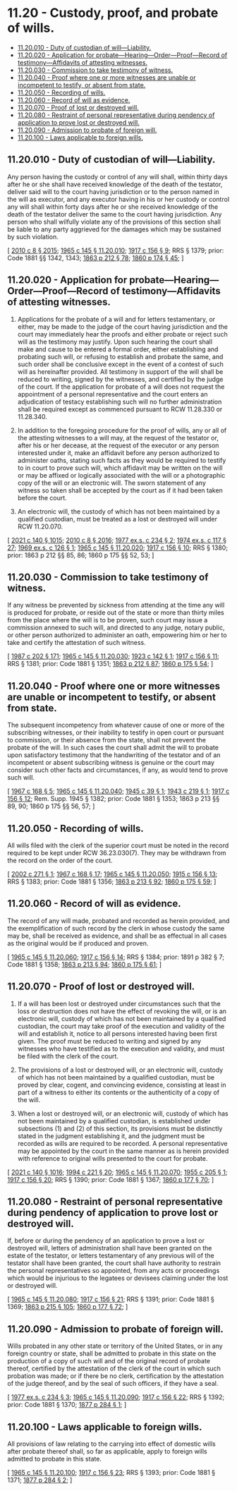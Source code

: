 # 11.20 - Custody, proof, and probate of wills.
* [11.20.010 - Duty of custodian of will—Liability.](#1120010---duty-of-custodian-of-willliability)
* [11.20.020 - Application for probate—Hearing—Order—Proof—Record of testimony—Affidavits of attesting witnesses.](#1120020---application-for-probatehearingorderproofrecord-of-testimonyaffidavits-of-attesting-witnesses)
* [11.20.030 - Commission to take testimony of witness.](#1120030---commission-to-take-testimony-of-witness)
* [11.20.040 - Proof where one or more witnesses are unable or incompetent to testify, or absent from state.](#1120040---proof-where-one-or-more-witnesses-are-unable-or-incompetent-to-testify-or-absent-from-state)
* [11.20.050 - Recording of wills.](#1120050---recording-of-wills)
* [11.20.060 - Record of will as evidence.](#1120060---record-of-will-as-evidence)
* [11.20.070 - Proof of lost or destroyed will.](#1120070---proof-of-lost-or-destroyed-will)
* [11.20.080 - Restraint of personal representative during pendency of application to prove lost or destroyed will.](#1120080---restraint-of-personal-representative-during-pendency-of-application-to-prove-lost-or-destroyed-will)
* [11.20.090 - Admission to probate of foreign will.](#1120090---admission-to-probate-of-foreign-will)
* [11.20.100 - Laws applicable to foreign wills.](#1120100---laws-applicable-to-foreign-wills)
## 11.20.010 - Duty of custodian of will—Liability.
Any person having the custody or control of any will shall, within thirty days after he or she shall have received knowledge of the death of the testator, deliver said will to the court having jurisdiction or to the person named in the will as executor, and any executor having in his or her custody or control any will shall within forty days after he or she received knowledge of the death of the testator deliver the same to the court having jurisdiction. Any person who shall wilfully violate any of the provisions of this section shall be liable to any party aggrieved for the damages which may be sustained by such violation.

\[ [2010 c 8 § 2015](https://lawfilesext.leg.wa.gov/biennium/2009-10/Pdf/Bills/Session%20Laws/Senate/6239-S.SL.pdf?cite=2010%20c%208%20§%202015); [1965 c 145 § 11.20.010](https://leg.wa.gov/CodeReviser/documents/sessionlaw/1965c145.pdf?cite=1965%20c%20145%20§%2011.20.010); [1917 c 156 § 9](https://leg.wa.gov/CodeReviser/documents/sessionlaw/1917c156.pdf?cite=1917%20c%20156%20§%209); RRS § 1379; prior: Code 1881 §§ 1342, 1343; [1863 p 212 § 78](https://leg.wa.gov/CodeReviser/Pages/session_laws.aspx?cite=1863%20p%20212%20§%2078); [1860 p 174 § 45](https://leg.wa.gov/CodeReviser/Pages/session_laws.aspx?cite=1860%20p%20174%20§%2045); \]

## 11.20.020 - Application for probate—Hearing—Order—Proof—Record of testimony—Affidavits of attesting witnesses.
1. Applications for the probate of a will and for letters testamentary, or either, may be made to the judge of the court having jurisdiction and the court may immediately hear the proofs and either probate or reject such will as the testimony may justify. Upon such hearing the court shall make and cause to be entered a formal order, either establishing and probating such will, or refusing to establish and probate the same, and such order shall be conclusive except in the event of a contest of such will as hereinafter provided. All testimony in support of the will shall be reduced to writing, signed by the witnesses, and certified by the judge of the court. If the application for probate of a will does not request the appointment of a personal representative and the court enters an adjudication of testacy establishing such will no further administration shall be required except as commenced pursuant to RCW 11.28.330 or 11.28.340.

2. In addition to the foregoing procedure for the proof of wills, any or all of the attesting witnesses to a will may, at the request of the testator or, after his or her decease, at the request of the executor or any person interested under it, make an affidavit before any person authorized to administer oaths, stating such facts as they would be required to testify to in court to prove such will, which affidavit may be written on the will or may be affixed or logically associated with the will or a photographic copy of the will or an electronic will. The sworn statement of any witness so taken shall be accepted by the court as if it had been taken before the court.

3. An electronic will, the custody of which has not been maintained by a qualified custodian, must be treated as a lost or destroyed will under RCW 11.20.070.

\[ [2021 c 140 § 1015](https://lawfilesext.leg.wa.gov/biennium/2021-22/Pdf/Bills/Session%20Laws/Senate/5132.SL.pdf?cite=2021%20c%20140%20§%201015); [2010 c 8 § 2016](https://lawfilesext.leg.wa.gov/biennium/2009-10/Pdf/Bills/Session%20Laws/Senate/6239-S.SL.pdf?cite=2010%20c%208%20§%202016); [1977 ex.s. c 234 § 2](https://leg.wa.gov/CodeReviser/documents/sessionlaw/1977ex1c234.pdf?cite=1977%20ex.s.%20c%20234%20§%202); [1974 ex.s. c 117 § 27](https://leg.wa.gov/CodeReviser/documents/sessionlaw/1974ex1c117.pdf?cite=1974%20ex.s.%20c%20117%20§%2027); [1969 ex.s. c 126 § 1](https://leg.wa.gov/CodeReviser/documents/sessionlaw/1969ex1c126.pdf?cite=1969%20ex.s.%20c%20126%20§%201); [1965 c 145 § 11.20.020](https://leg.wa.gov/CodeReviser/documents/sessionlaw/1965c145.pdf?cite=1965%20c%20145%20§%2011.20.020); [1917 c 156 § 10](https://leg.wa.gov/CodeReviser/documents/sessionlaw/1917c156.pdf?cite=1917%20c%20156%20§%2010); RRS § 1380; prior: 1863 p 212 §§ 85, 86; 1860 p 175 §§ 52, 53; \]

## 11.20.030 - Commission to take testimony of witness.
If any witness be prevented by sickness from attending at the time any will is produced for probate, or reside out of the state or more than thirty miles from the place where the will is to be proven, such court may issue a commission annexed to such will, and directed to any judge, notary public, or other person authorized to administer an oath, empowering him or her to take and certify the attestation of such witness.

\[ [1987 c 202 § 171](https://leg.wa.gov/CodeReviser/documents/sessionlaw/1987c202.pdf?cite=1987%20c%20202%20§%20171); [1965 c 145 § 11.20.030](https://leg.wa.gov/CodeReviser/documents/sessionlaw/1965c145.pdf?cite=1965%20c%20145%20§%2011.20.030); [1923 c 142 § 1](https://leg.wa.gov/CodeReviser/documents/sessionlaw/1923c142.pdf?cite=1923%20c%20142%20§%201); [1917 c 156 § 11](https://leg.wa.gov/CodeReviser/documents/sessionlaw/1917c156.pdf?cite=1917%20c%20156%20§%2011); RRS § 1381; prior: Code 1881 § 1351; [1863 p 212 § 87](https://leg.wa.gov/CodeReviser/Pages/session_laws.aspx?cite=1863%20p%20212%20§%2087); [1860 p 175 § 54](https://leg.wa.gov/CodeReviser/Pages/session_laws.aspx?cite=1860%20p%20175%20§%2054); \]

## 11.20.040 - Proof where one or more witnesses are unable or incompetent to testify, or absent from state.
The subsequent incompetency from whatever cause of one or more of the subscribing witnesses, or their inability to testify in open court or pursuant to commission, or their absence from the state, shall not prevent the probate of the will. In such cases the court shall admit the will to probate upon satisfactory testimony that the handwriting of the testator and of an incompetent or absent subscribing witness is genuine or the court may consider such other facts and circumstances, if any, as would tend to prove such will.

\[ [1967 c 168 § 5](https://leg.wa.gov/CodeReviser/documents/sessionlaw/1967c168.pdf?cite=1967%20c%20168%20§%205); [1965 c 145 § 11.20.040](https://leg.wa.gov/CodeReviser/documents/sessionlaw/1965c145.pdf?cite=1965%20c%20145%20§%2011.20.040); [1945 c 39 § 1](https://leg.wa.gov/CodeReviser/documents/sessionlaw/1945c39.pdf?cite=1945%20c%2039%20§%201); [1943 c 219 § 1](https://leg.wa.gov/CodeReviser/documents/sessionlaw/1943c219.pdf?cite=1943%20c%20219%20§%201); [1917 c 156 § 12](https://leg.wa.gov/CodeReviser/documents/sessionlaw/1917c156.pdf?cite=1917%20c%20156%20§%2012); Rem. Supp. 1945 § 1382; prior: Code 1881 § 1353; 1863 p 213 §§ 89, 90; 1860 p 175 §§ 56, 57; \]

## 11.20.050 - Recording of wills.
All wills filed with the clerk of the superior court must be noted in the record required to be kept under RCW 36.23.030(7). They may be withdrawn from the record on the order of the court.

\[ [2002 c 271 § 1](https://lawfilesext.leg.wa.gov/biennium/2001-02/Pdf/Bills/Session%20Laws/Senate/6417.SL.pdf?cite=2002%20c%20271%20§%201); [1967 c 168 § 17](https://leg.wa.gov/CodeReviser/documents/sessionlaw/1967c168.pdf?cite=1967%20c%20168%20§%2017); [1965 c 145 § 11.20.050](https://leg.wa.gov/CodeReviser/documents/sessionlaw/1965c145.pdf?cite=1965%20c%20145%20§%2011.20.050); [1915 c 156 § 13](https://leg.wa.gov/CodeReviser/documents/sessionlaw/1915c156.pdf?cite=1915%20c%20156%20§%2013); RRS § 1383; prior: Code 1881 § 1356; [1863 p 213 § 92](https://leg.wa.gov/CodeReviser/Pages/session_laws.aspx?cite=1863%20p%20213%20§%2092); [1860 p 175 § 59](https://leg.wa.gov/CodeReviser/Pages/session_laws.aspx?cite=1860%20p%20175%20§%2059); \]

## 11.20.060 - Record of will as evidence.
The record of any will made, probated and recorded as herein provided, and the exemplification of such record by the clerk in whose custody the same may be, shall be received as evidence, and shall be as effectual in all cases as the original would be if produced and proven.

\[ [1965 c 145 § 11.20.060](https://leg.wa.gov/CodeReviser/documents/sessionlaw/1965c145.pdf?cite=1965%20c%20145%20§%2011.20.060); [1917 c 156 § 14](https://leg.wa.gov/CodeReviser/documents/sessionlaw/1917c156.pdf?cite=1917%20c%20156%20§%2014); RRS § 1384; prior:  1891 p 382 § 7; Code 1881 § 1358; [1863 p 213 § 94](https://leg.wa.gov/CodeReviser/Pages/session_laws.aspx?cite=1863%20p%20213%20§%2094); [1860 p 175 § 61](https://leg.wa.gov/CodeReviser/Pages/session_laws.aspx?cite=1860%20p%20175%20§%2061); \]

## 11.20.070 - Proof of lost or destroyed will.
1. If a will has been lost or destroyed under circumstances such that the loss or destruction does not have the effect of revoking the will, or is an electronic will, custody of which has not been maintained by a qualified custodian, the court may take proof of the execution and validity of the will and establish it, notice to all persons interested having been first given. The proof must be reduced to writing and signed by any witnesses who have testified as to the execution and validity, and must be filed with the clerk of the court.

2. The provisions of a lost or destroyed will, or an electronic will, custody of which has not been maintained by a qualified custodian, must be proved by clear, cogent, and convincing evidence, consisting at least in part of a witness to either its contents or the authenticity of a copy of the will.

3. When a lost or destroyed will, or an electronic will, custody of which has not been maintained by a qualified custodian, is established under subsections (1) and (2) of this section, its provisions must be distinctly stated in the judgment establishing it, and the judgment must be recorded as wills are required to be recorded. A personal representative may be appointed by the court in the same manner as is herein provided with reference to original wills presented to the court for probate.

\[ [2021 c 140 § 1016](https://lawfilesext.leg.wa.gov/biennium/2021-22/Pdf/Bills/Session%20Laws/Senate/5132.SL.pdf?cite=2021%20c%20140%20§%201016); [1994 c 221 § 20](https://lawfilesext.leg.wa.gov/biennium/1993-94/Pdf/Bills/Session%20Laws/House/2270-S.SL.pdf?cite=1994%20c%20221%20§%2020); [1965 c 145 § 11.20.070](https://leg.wa.gov/CodeReviser/documents/sessionlaw/1965c145.pdf?cite=1965%20c%20145%20§%2011.20.070); [1955 c 205 § 1](https://leg.wa.gov/CodeReviser/documents/sessionlaw/1955c205.pdf?cite=1955%20c%20205%20§%201); [1917 c 156 § 20](https://leg.wa.gov/CodeReviser/documents/sessionlaw/1917c156.pdf?cite=1917%20c%20156%20§%2020); RRS § 1390; prior: Code 1881 § 1367; [1860 p 177 § 70](https://leg.wa.gov/CodeReviser/Pages/session_laws.aspx?cite=1860%20p%20177%20§%2070); \]

## 11.20.080 - Restraint of personal representative during pendency of application to prove lost or destroyed will.
If, before or during the pendency of an application to prove a lost or destroyed will, letters of administration shall have been granted on the estate of the testator, or letters testamentary of any previous will of the testator shall have been granted, the court shall have authority to restrain the personal representatives so appointed, from any acts or proceedings which would be injurious to the legatees or devisees claiming under the lost or destroyed will.

\[ [1965 c 145 § 11.20.080](https://leg.wa.gov/CodeReviser/documents/sessionlaw/1965c145.pdf?cite=1965%20c%20145%20§%2011.20.080); [1917 c 156 § 21](https://leg.wa.gov/CodeReviser/documents/sessionlaw/1917c156.pdf?cite=1917%20c%20156%20§%2021); RRS § 1391; prior: Code 1881 § 1369; [1863 p 215 § 105](https://leg.wa.gov/CodeReviser/Pages/session_laws.aspx?cite=1863%20p%20215%20§%20105); [1860 p 177 § 72](https://leg.wa.gov/CodeReviser/Pages/session_laws.aspx?cite=1860%20p%20177%20§%2072); \]

## 11.20.090 - Admission to probate of foreign will.
Wills probated in any other state or territory of the United States, or in any foreign country or state, shall be admitted to probate in this state on the production of a copy of such will and of the original record of probate thereof, certified by the attestation of the clerk of the court in which such probation was made; or if there be no clerk, certification by the attestation of the judge thereof, and by the seal of such officers, if they have a seal.

\[ [1977 ex.s. c 234 § 3](https://leg.wa.gov/CodeReviser/documents/sessionlaw/1977ex1c234.pdf?cite=1977%20ex.s.%20c%20234%20§%203); [1965 c 145 § 11.20.090](https://leg.wa.gov/CodeReviser/documents/sessionlaw/1965c145.pdf?cite=1965%20c%20145%20§%2011.20.090); [1917 c 156 § 22](https://leg.wa.gov/CodeReviser/documents/sessionlaw/1917c156.pdf?cite=1917%20c%20156%20§%2022); RRS § 1392; prior: Code 1881 § 1370; [1877 p 284 § 1](https://leg.wa.gov/CodeReviser/Pages/session_laws.aspx?cite=1877%20p%20284%20§%201); \]

## 11.20.100 - Laws applicable to foreign wills.
All provisions of law relating to the carrying into effect of domestic wills after probate thereof shall, so far as applicable, apply to foreign wills admitted to probate in this state.

\[ [1965 c 145 § 11.20.100](https://leg.wa.gov/CodeReviser/documents/sessionlaw/1965c145.pdf?cite=1965%20c%20145%20§%2011.20.100); [1917 c 156 § 23](https://leg.wa.gov/CodeReviser/documents/sessionlaw/1917c156.pdf?cite=1917%20c%20156%20§%2023); RRS § 1393; prior: Code 1881 § 1371; [1877 p 284 § 2](https://leg.wa.gov/CodeReviser/Pages/session_laws.aspx?cite=1877%20p%20284%20§%202); \]

